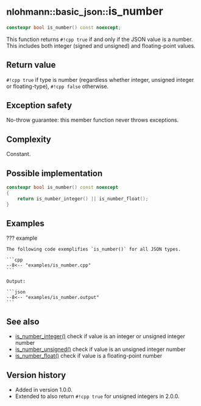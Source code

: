 # <small>nlohmann::basic_json::</small>is_number

```cpp
constexpr bool is_number() const noexcept;
```

This function returns `#!cpp true` if and only if the JSON value is a number. This includes both integer (signed and
unsigned) and floating-point values.
    
## Return value

`#!cpp true` if type is number (regardless whether integer, unsigned integer or floating-type), `#!cpp false` otherwise.

## Exception safety

No-throw guarantee: this member function never throws exceptions.

## Complexity

Constant.

## Possible implementation

```cpp
constexpr bool is_number() const noexcept
{
    return is_number_integer() || is_number_float();
}
```

## Examples

??? example

    The following code exemplifies `is_number()` for all JSON types.
    
    ```cpp
    --8<-- "examples/is_number.cpp"
    ```
    
    Output:
    
    ```json
    --8<-- "examples/is_number.output"
    ```

## See also

- [is_number_integer()](is_number_integer.md) check if value is an integer or unsigned integer number
- [is_number_unsigned()](is_number_unsigned.md) check if value is an unsigned integer number
- [is_number_float()](is_number_float.md) check if value is a floating-point number

## Version history

- Added in version 1.0.0.
- Extended to also return `#!cpp true` for unsigned integers in 2.0.0.
